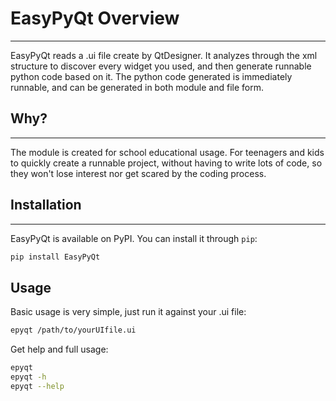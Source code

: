 # EasyPyQt Overview
---

EasyPyQt reads a .ui file create by QtDesigner. 
It analyzes through the xml structure to discover every widget you used,
and then generate runnable python code based on it.
The python code generated is immediately runnable, and can be generated in both module and file form.


## Why?
---

The module is created for school educational usage.
For teenagers and kids to quickly create a runnable project, without having to write lots of code,
so they won't lose interest nor get scared by the coding process.


## Installation
---

EasyPyQt is available on PyPI. You can install it through `pip`:

```bash
pip install EasyPyQt
```

Usage
---

Basic usage is very simple, just run it against your .ui file:

```bash
epyqt /path/to/yourUIfile.ui
```

Get help and full usage:

```bash
epyqt
epyqt -h
epyqt --help
```

